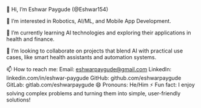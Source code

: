 👋 Hi, I’m Eshwar Paygude (@Eshwar154)

👀 I’m interested in Robotics, AI/ML, and Mobile App Development.

🌱 I’m currently learning AI technologies and exploring their applications in health and finance.

💞️ I’m looking to collaborate on projects that blend AI with practical use cases, like smart health assistants and automation systems.

📫 How to reach me:
Email: eshwarpaygude@gmail.com
LinkedIn: linkedin.com/in/eshwar-paygude
GitHub: github.com/eshwarpaygude
GitLab: gitlab.com/eshwarpaygude
😄 Pronouns: He/Him
⚡ Fun fact: I enjoy solving complex problems and turning them into simple, user-friendly solutions!

<!---
Eshwar154/Eshwar154 is a ✨ special ✨ repository because its `README.md` (this file) appears on your GitHub profile.
You can click the Preview link to take a look at your changes.
--->

